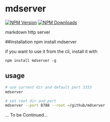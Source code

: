 mdserver
==============

[![NPM Version](http://img.shields.io/npm/v/mdserver?style=flat)](https://www.npmjs.org/package/mdserver)
[![NPM Downloads](https://img.shields.io/npm/dm/mdserver?style=flat)](https://www.npmjs.org/package/mdserver)

markdown http server

##installation
    npm install mdserver

if you want to use it from the cli, install it with

    npm install mdserver -g

## usage

```sh
# use current dir and default port 3333
mdserver

# set root dir and port
mdserver --port 8788 --root ~/github/mdserver
```
... To be Continued...
